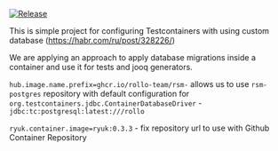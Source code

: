 [![Release](https://jitpack.io/v/rollo-team/rsm-testcontainers.svg)](https://jitpack.io/rollo-team/rsm-testcontainers)


This is simple project for configuring Testcontainers with using custom database (https://habr.com/ru/post/328226/)

We are applying an approach to apply database migrations inside a container and use it for tests and jooq generators.

`hub.image.name.prefix=ghcr.io/rollo-team/rsm-` allows us to use `rsm-postgres` repository with default configuration for `org.testcontainers.jdbc.ContainerDatabaseDriver` - `jdbc:tc:postgresql:latest:///rollo`

`ryuk.container.image=ryuk:0.3.3` - fix repository url to use with Github Container Repository
